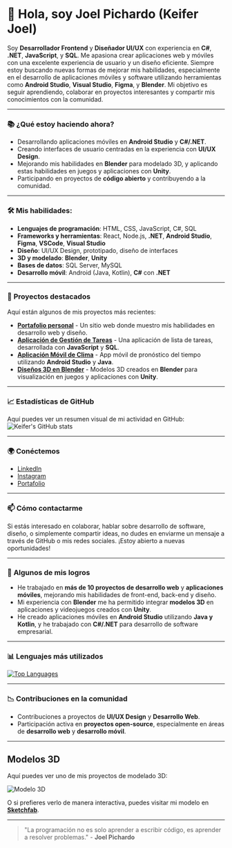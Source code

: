 # 👋 Hola, soy **Joel Pichardo** (Keifer Joel)

Soy **Desarrollador Frontend** y **Diseñador UI/UX** con experiencia en **C#**, **.NET**, **JavaScript**, y **SQL**. Me apasiona crear aplicaciones web y móviles con una excelente experiencia de usuario y un diseño eficiente. Siempre estoy buscando nuevas formas de mejorar mis habilidades, especialmente en el desarrollo de aplicaciones móviles y software utilizando herramientas como **Android Studio**, **Visual Studio**, **Figma**, y **Blender**. Mi objetivo es seguir aprendiendo, colaborar en proyectos interesantes y compartir mis conocimientos con la comunidad.

---

### 📚 **¿Qué estoy haciendo ahora?**
- Desarrollando aplicaciones móviles en **Android Studio** y **C#/.NET**.
- Creando interfaces de usuario centradas en la experiencia con **UI/UX Design**.
- Mejorando mis habilidades en **Blender** para modelado 3D, y aplicando estas habilidades en juegos y aplicaciones con **Unity**.
- Participando en proyectos de **código abierto** y contribuyendo a la comunidad.

---

### 🛠️ **Mis habilidades:**
- **Lenguajes de programación**: HTML, CSS, JavaScript, C#, SQL
- **Frameworks y herramientas**: React, Node.js, **.NET**, **Android Studio**, **Figma**, **VSCode**, **Visual Studio**
- **Diseño**: UI/UX Design, prototipado, diseño de interfaces
- **3D y modelado**: **Blender**, **Unity**
- **Bases de datos**: SQL Server, MySQL
- **Desarrollo móvil**: Android (Java, Kotlin), **C#** con **.NET**

---

### 🚀 **Proyectos destacados**
Aquí están algunos de mis proyectos más recientes:

- [**Portafolio personal**](https://github.com/createdbykeifer/portfolio) - Un sitio web donde muestro mis habilidades en desarrollo web y diseño.
- [**Aplicación de Gestión de Tareas**](https://github.com/createdbykeifer/todolist) - Una aplicación de lista de tareas, desarrollada con **JavaScript** y **SQL**.
- [**Aplicación Móvil de Clima**](https://github.com/createdbykeifer/weatherapp) - App móvil de pronóstico del tiempo utilizando **Android Studio** y **Java**.
- [**Diseños 3D en Blender**](https://github.com/createdbykeifer/3d-models) - Modelos 3D creados en **Blender** para visualización en juegos y aplicaciones con **Unity**.

---

### 📈 **Estadísticas de GitHub**
Aquí puedes ver un resumen visual de mi actividad en GitHub:
![Keifer's GitHub stats](https://github-readme-stats.vercel.app/api?username=createdbykeifer&show_icons=true&hide_title=true&count_private=true&theme=dark)

---

### 🌍 **Conéctemos**
- [LinkedIn](https://www.linkedin.com/in/joelpichardo/)
- [Instagram](https://www.instagram.com/createdbykeifer/)
- [Portafolio](https://createdbykeifer.com)

---

### 📫 **Cómo contactarme**
Si estás interesado en colaborar, hablar sobre desarrollo de software, diseño, o simplemente compartir ideas, no dudes en enviarme un mensaje a través de GitHub o mis redes sociales. ¡Estoy abierto a nuevas oportunidades!

---

### 📝 **Algunos de mis logros**
- He trabajado en **más de 10 proyectos de desarrollo web** y **aplicaciones móviles**, mejorando mis habilidades de front-end, back-end y diseño.
- Mi experiencia con **Blender** me ha permitido integrar **modelos 3D** en aplicaciones y videojuegos creados con **Unity**.
- He creado aplicaciones móviles en **Android Studio** utilizando **Java y Kotlin**, y he trabajado con **C#/.NET** para desarrollo de software empresarial.

---

### 📊 **Lenguajes más utilizados**

[![Top Languages](https://github-readme-stats.vercel.app/api/top-langs/?username=createdbykeifer&layout=compact&theme=dark)](https://github.com/createdbykeifer)

---

### 📉 **Contribuciones en la comunidad**
- Contribuciones a proyectos de **UI/UX Design** y **Desarrollo Web**.
- Participación activa en **proyectos open-source**, especialmente en áreas de **desarrollo web** y **desarrollo móvil**.

---

## Modelos 3D

Aquí puedes ver uno de mis proyectos de modelado 3D:

![Modelo 3D](https://ruta-a-tu-imagen-o-gif.gif)

O si prefieres verlo de manera interactiva, puedes visitar mi modelo en **[Sketchfab](https://sketchfab.com/tu-perfil)**.

---

> "La programación no es solo aprender a escribir código, es aprender a resolver problemas." - **Joel Pichardo**
